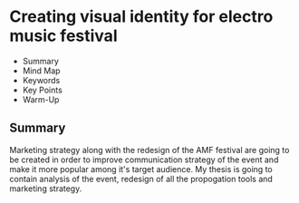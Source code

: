 # Creating visual identity for electro music festival
- Summary
- Mind Map
- Keywords
- Key Points
- Warm-Up


## Summary
Marketing strategy along with the redesign of the AMF festival are going to be created in order to improve communication strategy of the event and make it more popular among it's target audience. My thesis is going to contain analysis of the event, redesign of all the propogation tools and marketing strategy.  
